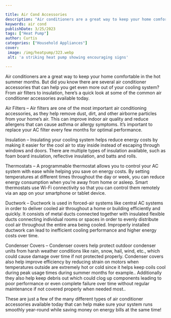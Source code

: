 ```yaml
---

title: Air Cond Accessories
description: "Air conditioners are a great way to keep your home comfortable in the hot summer months. But did you know there are several air co...lets find out"
keywords: air cond
publishDate: 3/25/2023
tags: ["Heat Pump"]
author: Curtis
categories: ["Household Appliances"]
cover: 
 image: /img/heatpump/323.webp
 alt: 'a striking heat pump showing encouraging signs'

---
```


Air conditioners are a great way to keep your home comfortable in the hot summer months. But did you know there are several air conditioner accessories that can help you get even more out of your cooling system? From air filters to insulation, here’s a quick look at some of the common air conditioner accessories available today. 

Air Filters – Air filters are one of the most important air conditioning accessories, as they help remove dust, dirt, and other airborne particles from your home’s air. This can improve indoor air quality and reduce allergens that can cause asthma or allergy symptoms. It’s important to replace your AC filter every few months for optimal performance. 

Insulation – Insulating your cooling system helps reduce energy costs by making it easier for the cool air to stay inside instead of escaping through windows and doors. There are multiple types of insulation available, such as foam board insulation, reflective insulation, and batts and rolls. 

Thermostats – A programmable thermostat allows you to control your AC system with ease while helping you save on energy costs. By setting temperatures at different times throughout the day or week, you can reduce energy consumption when you’re away from home or asleep. Smart thermostats use Wi-Fi connectivity so that you can control them remotely via an app on your smartphone or tablet device. 

Ductwork – Ductwork is used in forced-air systems like central AC systems in order to deliver cooled air throughout a home or building efficiently and quickly. It consists of metal ducts connected together with insulated flexible ducts connecting individual rooms or spaces in order to evenly distribute cool air throughout the entire area being cooled. Improperly installed ductwork can lead to inefficient cooling performance and higher energy costs over time. 

Condenser Covers – Condenser covers help protect outdoor condenser units from harsh weather conditions like rain, snow, hail, wind, etc., which could cause damage over time if not protected properly. Condenser covers also help improve efficiency by reducing strain on motors when temperatures outside are extremely hot or cold since it helps keep coils cool during peak usage times during summer months for example.. Additionally they also help keep debris out which could clog up components leading to poor performance or even complete failure over time without regular maintenance if not covered properly when needed most.. 

These are just a few of the many different types of air conditioner accessories available today that can help make sure your system runs smoothly year-round while saving money on energy bills at the same time!
